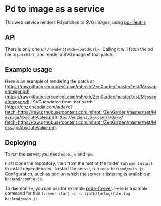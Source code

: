 Pd to image as a service
==========================

This web service renders Pd patches to SVG images, using [pd-fileutils](https://github.com/sebpiq/pd-fileutils).


API
-----

There is only one url `/render?fetch=<patchUrl>` . Calling it will fetch the pd file at `patchUrl`, and render a SVG image of that patch.


Example usage
--------------

Here is an example of rendering the patch at [https://raw.githubusercontent.com/mhroth/ZenGarden/master/test/MessageInteger.pd](https://raw.githubusercontent.com/mhroth/ZenGarden/master/test/MessageInteger.pd) , SVG rendered from that patch [https://enzienaudio.com/a/dave?fetch=https://raw.githubusercontent.com/mhroth/ZenGarden/master/test/MessageAbsoluteValue.pd](https://enzienaudio.com/a/dave?fetch=https://raw.githubusercontent.com/mhroth/ZenGarden/master/test/MessageAbsoluteValue.pd).


Deploying
----------

To run the server, you need `node.js` and `npm`.

First clone the repository, then from the root of the folder, run `npm install` to install dependencies. To start the server, run `node backend/main.js`. Configuration, such as port on which the server is listening is available at `backend/config.js`.

To daemonize, you can use for example [node-forever](https://github.com/foreverjs/forever). Here is a sample command for this `forever start -a -l /path/to/log/file.log backend/main.js`.
